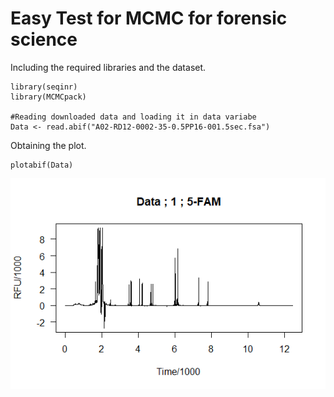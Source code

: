 # Easy Test for MCMC for forensic science

Including the required libraries and the dataset.
```
library(seqinr)
library(MCMCpack)

#Reading downloaded data and loading it in data variabe
Data <- read.abif("A02-RD12-0002-35-0.5PP16-001.5sec.fsa")
```
Obtaining the plot.
```
plotabif(Data)
```
![plot_abif](https://github.com/dA505819/MCMC_for_forensic_science/blob/master/images/easytest.png)
